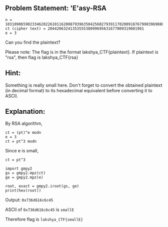 ## Problem Statement: 'E'asy-RSA
```
n = 103109065902334620226101162008793963504256027939117020091876799039690801944735604259018655534860183205031069083254290258577291605287053538752280231959857465853228851714786887294961873006234153079187216285516823832102424110934062954272346111907571393964363630079343598511602013316604641904852018969178919051627
ct (cipher text) = 2044206324135355538099695631677009319601981
e = 3
```
Can you find the plaintext?

Please note: The flag is in the format lakshya_CTF{plaintext}. If plaintext is "rsa", then flag is lakshya_CTF{rsa}

## Hint: 
Something is really small here. Don't forget to convert the obtained plaintext (in decimal format) to its hexadecimal equivalent before converting it to ASCII. 

## Explanation:

By RSA algorithm,

```
ct = (pt)^e modn
e = 3
ct = pt^3 modn
```
Since e is small,

`ct = pt^3`

```
import gmpy2
gs = gmpy2.mpz(ct)
ge = gmpy2.mpz(e)

root, exact = gmpy2.iroot(gs, ge)
print(hex(root))

```

Output: `0x736d616c6c45`

ASCII of `0x736d616c6c45` is `smallE`

Therefore flag is `lakshya_CTF{smallE}`
